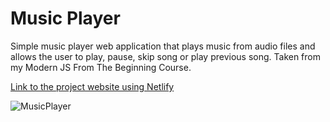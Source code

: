 # Music Player
Simple music player web application that plays music from audio files and allows the user to play, pause, skip song or play previous song. Taken from my Modern JS From The Beginning Course.

[Link to the project website using Netlify](https://leafy-seahorse-d47afd.netlify.app/)

![MusicPlayer](https://github.com/Danny830/music-player/assets/90576941/a866946f-c460-4426-8728-f2cc6031242b)
